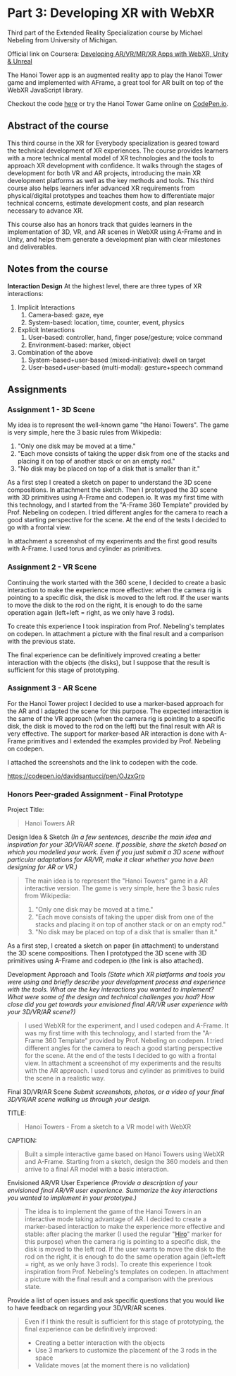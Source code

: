 # Part 3: Developing XR with WebXR #

Third part of the Extended Reality Specialization course by Michael Nebeling from University of Michigan.

Official link on
Coursera: [Developing AR/VR/MR/XR Apps with WebXR, Unity & Unreal](https://www.coursera.org/learn/develop-augmented-virtual-mixed-extended-reality-applications-webxr-unity-unreal)

The Hanoi Tower app is an augmented reality app to play the Hanoi Tower game and implemented with AFrame, a great tool
for AR built on top of the WebXR JavaScript library.

Checkout the code [here](hanoi-towers/README.md) or try the Hanoi Tower Game online
on [CodePen.io](https://codepen.io/davidsantucci/pen/OJzxGrp).

## Abstract of the course ##

This third course in the XR for Everybody specialization is geared toward the technical development of XR experiences.
The course provides learners with a more technical mental model of XR technologies and the tools to approach XR
development with confidence. It walks through the stages of development for both VR and AR projects, introducing the
main XR development platforms as well as the key methods and tools. This third course also helps learners infer advanced
XR requirements from physical/digital prototypes and teaches them how to differentiate major technical concerns,
estimate development costs, and plan research necessary to advance XR.

This course also has an honors track that guides learners in the implementation of 3D, VR, and AR scenes in WebXR using
A-Frame and in Unity, and helps them generate a development plan with clear milestones and deliverables.

## Notes from the course ##

**Interaction Design**
At the highest level, there are three types of XR interactions:
1. Implicit Interactions 
   1. Camera-based: gaze, eye
   2. System-based: location, time, counter, event, physics
2. Explicit Interactions
   1. User-based: controller, hand, finger pose/gesture; voice command 
   2. Environment-based: marker, object
3. Combination of the above
   1. System-based+user-based (mixed-initiative): dwell on target 
   2. User-based+user-based (multi-modal): gesture+speech command


## Assignments ##

### Assignment 1 - 3D Scene ###

My idea is to represent the well-known game "the Hanoi Towers". The game is very simple, here the 3 basic rules from
Wikipedia:

1. "Only one disk may be moved at a time."
2. "Each move consists of taking the upper disk from one of the stacks and placing it on top of another stack or on an
   empty rod."
3. "No disk may be placed on top of a disk that is smaller than it."

As a first step I created a sketch on paper to understand the 3D scene compositions. In attachment the sketch. Then I
prototyped the 3D scene with 3D primitives using A-Frame and codepen.io. It was my first time with this technology, and
I started from the "A-Frame 360 Template" provided by Prof. Nebeling on codepen. I tried different angles for the camera
to reach a good starting perspective for the scene. At the end of the tests I decided to go with a frontal view.

In attachment a screenshot of my experiments and the first good results with A-Frame. I used torus and cylinder as
primitives.

### Assignment 2 - VR Scene ###

Continuing the work started with the 360 scene, I decided to create a basic interaction to make the experience more
effective: when the camera rig is pointing to a specific disk, the disk is moved to the left rod. If the user wants to
move the disk to the rod on the right, it is enough to do the same operation again (left+left = right, as we only have 3
rods).

To create this experience I took inspiration from Prof. Nebeling's templates on codepen. In attachment a picture with
the final result and a comparison with the previous state.

The final experience can be definitively improved creating a better interaction with the objects (the disks), but I
suppose that the result is sufficient for this stage of prototyping.

### Assignment 3 - AR Scene ###

For the Hanoi Tower project I decided to use a marker-based approach for the AR and I adapted the scene for this
purpose. The expected interaction is the same of the VR approach (when the camera rig is pointing to a specific disk,
the disk is moved to the rod on the left) but the final result with AR is very effective. The support for marker-based
AR interaction is done with A-Frame primitives and I extended the examples provided by Prof. Nebeling on codepen.

I attached the screenshots and the link to codepen with the code.

https://codepen.io/davidsantucci/pen/OJzxGrp

### Honors Peer-graded Assignment - Final Prototype ###

Project Title:
> Hanoi Towers AR

Design Idea & Sketch
_(In a few sentences, describe the main idea and inspiration for your 3D/VR/AR scene. If possible, share the sketch
based on which you modelled your work. Even if you just submit a 3D scene without particular adaptations for AR/VR, make
it clear whether you have been designing for AR or VR.)_
> The main idea is to represent the "Hanoi Towers" game in a AR interactive version. 
> The game is very simple, here the 3 basic rules from Wikipedia:
> 1. "Only one disk may be moved at a time."
> 2. "Each move consists of taking the upper disk from one of the stacks and placing it on top of another stack or on an empty rod."
> 3. "No disk may be placed on top of a disk that is smaller than it."

As a first step, I created a sketch on paper (in attachment) to understand the 3D scene compositions. Then I prototyped
the 3D scene with 3D primitives using A-Frame and codepen.io (the link is also attached).

Development Approach and Tools
_(State which XR platforms and tools you were using and briefly describe your development process and experience with
the tools. What are the key interactions you wanted to implement? What were some of the design and technical challenges
you had? How close did you get towards your envisioned final AR/VR user experience with your 3D/VR/AR scene?)_

> I used WebXR for the experiment, and I used codepen and A-Frame. It was my first time with this technology, and
> I started from the "A-Frame 360 Template" provided by Prof. Nebeling on codepen.
> I tried different angles for the camera to reach a good starting perspective for the scene.
> At the end of the tests I decided to go with a frontal view. In attachment a screenshot of my experiments and the
> results with the AR approach. I used torus and cylinder as primitives to build the scene in a realistic way.

Final 3D/VR/AR Scene
_Submit screenshots, photos, or a video of your final 3D/VR/AR scene walking us through your design._

TITLE:
> Hanoi Towers - From a sketch to a VR model with WebXR

CAPTION:
> Built a simple interactive game based on Hanoi Towers using WebXR and A-Frame.
> Starting from a sketch, design the 360 models and then arrive to a final AR model with a basic interaction.

Envisioned AR/VR User Experience
_(Provide a description of your envisioned final AR/VR user experience. Summarize the key interactions you wanted to
implement in your prototype.)_
> The idea is to implement the game of the Hanoi Towers in an interactive mode taking advantage of AR.
> I decided to create a marker-based interaction to make the experience more effective and stable: after placing the
> marker (I used the regular "[Hiro](./hiro-marker.png)" marker for this purpose) when the camera rig is pointing to a specific disk,
> the disk is moved to the left rod. If the user wants to move the disk to the rod on the right, it is enough to do
> the same operation again (left+left = right, as we only have 3 rods).
> To create this experience I took inspiration from Prof. Nebeling's templates on codepen. In attachment a picture
> with the final result and a comparison with the previous state.

Provide a list of open issues and ask specific questions that you would like to have feedback on regarding your 3D/VR/AR
scenes.
> Even if I think the result is sufficient for this stage of prototyping, the final experience can be definitively improved:
> - Creating a better interaction with the objects
> - Use 3 markers to customize the placement of the 3 rods in the space
> - Validate moves (at the moment there is no validation)
